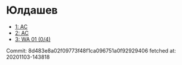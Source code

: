 # Юлдашев
- [1: AC](1.md)
- [2: AC](2.md)
- [3: WA 01 (0/4)](3.md)

Commit: 8d483e8a02f09773f48f1ca096751a0f92929406
 fetched at: 20201103-143818
